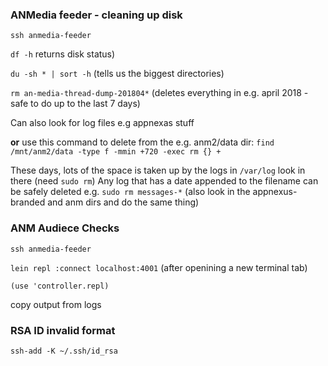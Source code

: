 ### ANMedia feeder - cleaning up disk

`ssh anmedia-feeder`

`df -h` returns disk status)

`du -sh * | sort -h`   (tells us the biggest directories)

`rm an-media-thread-dump-201804*` (deletes everything in e.g. april 2018 - safe to do up to the last 7 days)

Can also look for log files e.g appnexas stuff

__or__ use this command to delete from the e.g. anm2/data dir:
`find /mnt/anm2/data -type f -mmin +720 -exec rm {} +`


These days, lots of the space is taken up by the logs in `/var/log` look in there (need `sudo rm`)
Any log that has a date appended to the filename can be safely deleted e.g. `sudo rm messages-*`
(also look in the appnexus-branded and anm dirs and do the same thing)

### ANM Audiece Checks 

`ssh anmedia-feeder`

`lein repl :connect localhost:4001` (after openining a new terminal tab)

`(use 'controller.repl)`

copy output from logs


### RSA ID invalid format

`ssh-add -K ~/.ssh/id_rsa`

